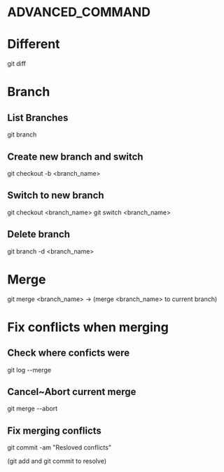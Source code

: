 # ADVANCED_COMMAND

# Different

git diff

# Branch

## List Branches

git branch

## Create new branch and switch

git checkout -b <branch_name>

## Switch to new branch

git checkout <branch_name>
git switch <branch_name>

## Delete branch

git branch -d <branch_name>

# Merge

git merge <branch_name> -> (merge <branch_name> to current branch)

# Fix conflicts when merging

## Check where conficts were

git log --merge

## Cancel~Abort current merge

git merge --abort

## Fix merging conflicts

git commit -am "Resloved conflicts"

(git add and git commit to resolve)
